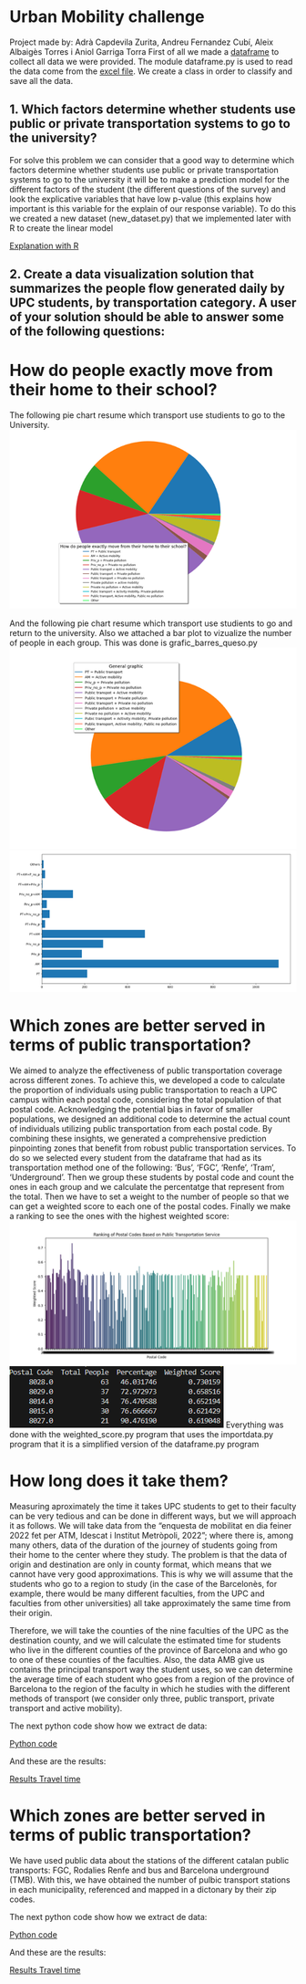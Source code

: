 # Urban Mobility challenge
Project made by: Adrà Capdevila Zurita, Andreu Fernandez Cubí, Aleix Albaigès Torres i Aniol Garriga Torra
First of all we made a [dataframe](dataframe.py) to collect all data we were provided. The module dataframe.py is used to read the data come from the [excel file](Datathon_Results_MOBILITY_2022_original_Students.xlsx). We create a class in order to classify and save all the data.
## 1. Which factors determine whether students use public or private transportation systems to go to the university?
For solve this problem we can consider that a good way to determine which factors determine whether students use public or private transportation systems to go to the university it will be to make a prediction model for the different factors of the student (the different questions of the survey) and look the explicative variables that have low p-value (this explains how important is this variable for the explain of our response variable).
To do this we created a new dataset (new_dataset.py) that we implemented later with R to create the linear model

[Explanation with R](which-factors-determine-whether-students-use-public-or-private-transportation.pdf)


##  2. Create a data visualization solution that summarizes the people flow generated daily by UPC students, by transportation category. A user of your solution should be able to answer some of the following questions:

# How do people exactly move from their home to their school?
The following pie chart resume which transport use studients to go to the University. 
<img src="howpeoplego.png">

And the following pie chart resume which transport use studients to go and return to the university. Also we attached a bar plot to vizualize the number of people in each group. This was done is grafic_barres_queso.py
<img src="Globalpie.png">
<img src="golbal_barplot.png">

# Which zones are better served in terms of public transportation?

We aimed to analyze the effectiveness of public transportation coverage across different
zones. To achieve this, we developed a code to calculate the proportion of individuals
using public transportation to reach a UPC campus within each postal code, considering
the total population of that postal code. Acknowledging the potential bias in favor of
smaller populations, we designed an additional code to determine the actual count of
individuals utilizing public transportation from each postal code. By combining these
insights, we generated a comprehensive prediction pinpointing zones that benefit from
robust public transportation services.
To do so we selected every student from the dataframe that had as its transportation method one of
the following: ‘Bus’, ‘FGC’, ‘Renfe’, ‘Tram’, ‘Underground’. Then we group these students by postal
code and count the ones in each group and we calculate the percentatge that represent from the total.
Then we have to set a weight to the number of people so that we can get a weighted score to each
one of the postal codes. Finally we make a ranking to see the ones with the highest weighted score:
<img src="Figure_1.png">
<img src="pc.png">
Everything was done with the weighted_score.py program that uses the importdata.py program that it is a simplified version of the dataframe.py program

# How long does it take them?

Measuring aproximately the time it takes UPC students to get to their faculty can be very tedious and can be done in different ways, but we will approach it as follows. We will take data from the “enquesta de mobilitat en dia feiner 2022 fet per ATM, Idescat i Institut Metròpoli, 2022”; where there is, among many others, data of the duration of the journey of students going from their home to the center where they study. The problem is that the data of origin and destination are only in county format, which means that we cannot have very good approximations. This is why we will assume that the students who go to a region to study (in the case of the Barcelonès, for example, there would be many different faculties, from the UPC and faculties from other universities) all take approximately the same time from their origin. 

Therefore, we will take the counties of the nine faculties of the UPC as the destination county, and we will calculate the estimated time for students who live in the different counties of the province of Barcelona and who go to one of these counties of the faculties. Also, the data AMB give us contains the principal transport way the student uses, so we can determine the average time of each student who goes from a region of the province of Barcelona to the region of the faculty in which he studies with the different methods of transport (we consider only three, public transport, private transport and active mobility).

The next python code show how we extract de data:

[Python code](Travel_time.py)

And these are the results:

[Results Travel time](travel_times.txt)


# Which zones are better served in terms of public transportation?
We have used public data about the stations of the different catalan public transports: FGC, Rodalies Renfe and bus and Barcelona underground (TMB). With this, we have obtained the number of pulbic transport stations in each municipality, referenced and mapped in a dictonary by their zip codes.

The next python code show how we extract de data:

[Python code](estacions.py)

And these are the results:

[Results Travel time](postcode_stops.txt)



